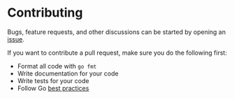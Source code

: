# Contributing

Bugs, feature requests, and other discussions can be started by opening an
[issue][issues].

If you want to contribute a pull request, make sure you do the following first:

  - Format all code with `go fmt`
  - Write documentation for your code
  - Write tests for your code
  - Follow Go [best practices][bp]


[issues]: https://bitbucket.org/SamWhited/go-jid/issues
[bp]: http://talks.golang.org/2013/bestpractices.slide
